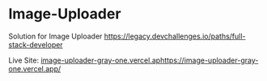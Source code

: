 # Image-Uploader
Solution for Image Uploader https://legacy.devchallenges.io/paths/full-stack-developer


Live Site: [image-uploader-gray-one.vercel.ap](https://image-uploader-gray-one.vercel.app/)https://image-uploader-gray-one.vercel.app/
